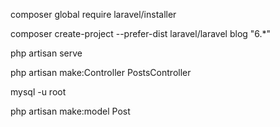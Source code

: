 
composer global require laravel/installer

composer create-project --prefer-dist laravel/laravel blog "6.*"


php artisan serve

php artisan make:Controller PostsController

mysql -u root


php artisan make:model Post

